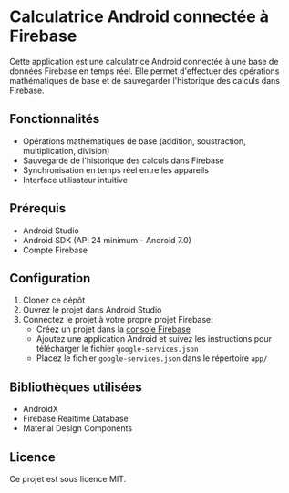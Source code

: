 # Calculatrice Android connectée à Firebase

Cette application est une calculatrice Android connectée à une base de données Firebase en temps réel. Elle permet d'effectuer des opérations mathématiques de base et de sauvegarder l'historique des calculs dans Firebase.

## Fonctionnalités

- Opérations mathématiques de base (addition, soustraction, multiplication, division)
- Sauvegarde de l'historique des calculs dans Firebase
- Synchronisation en temps réel entre les appareils
- Interface utilisateur intuitive

## Prérequis

- Android Studio
- Android SDK (API 24 minimum - Android 7.0)
- Compte Firebase

## Configuration

1. Clonez ce dépôt
2. Ouvrez le projet dans Android Studio
3. Connectez le projet à votre propre projet Firebase:
   - Créez un projet dans la [console Firebase](https://console.firebase.google.com/)
   - Ajoutez une application Android et suivez les instructions pour télécharger le fichier `google-services.json`
   - Placez le fichier `google-services.json` dans le répertoire `app/`

## Bibliothèques utilisées

- AndroidX
- Firebase Realtime Database
- Material Design Components

## Licence

Ce projet est sous licence MIT.